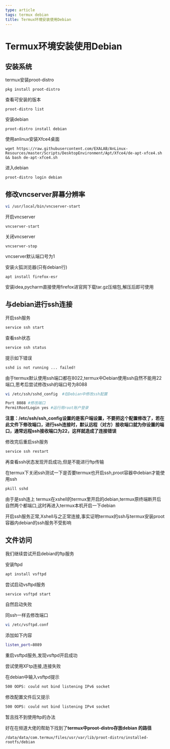 ```yaml
---
type: article
tags: termux debian
title: Termux环境安装使用Debian
---
```


# Termux环境安装使用Debian

## 安装系统

termux安装proot-distro

```
pkg install proot-distro
```

查看可安装的版本

``` 
proot-distro list
```

安装debian

```
proot-distro install debian
```

使用anlinux安装Xfce4桌面

```
wget https://raw.githubusercontent.com/EXALAB/AnLinux-Resources/master/Scripts/DesktopEnvironment/Apt/Xfce4/de-apt-xfce4.sh && bash de-apt-xfce4.sh
```

进入debian

```
proot-distro login debian
```

## 修改vncserver屏幕分辨率

```bash
vi /usr/local/bin/vncserver-start
```

开启vncserver

```
vncserver-start
```

关闭vncserver

```
vncserver-stop
```

vncserver默认端口号为1

安装火狐浏览器(只有debian行)

```
apt install firefox-esr
```

安装idea,pycharm直接使用firefox进官网下载tar.gz压缩包,解压后即可使用



## 与debian进行ssh连接



开启ssh服务

```bash
service ssh start
```

查看ssh状态

```bash
service ssh status
```

提示如下错误

```bash
sshd is not running ... failed!
```

由于termux默认使用ssh端口都在8022,termux中Debian使用ssh自然不能用22端口,思考后尝试修改ssh的端口号为8088

```bash
vi /etc/ssh/sshd_config  #在Debian中修改ssh配置
```

```bash
Port 8088 #修改端口
PermitRootLogin yes #运行用root账户登录
```

**注意：/etc/ssh/ssh_config设置的是客户端设置，不要把这个配置修改了，若在此文件下修改端口，进行ssh连接时，默认远程（对方）接收端口就为你设置的端口，通常远程ssh接收端口为22，这样就造成了连接错误**

修改完后重启ssh服务

```bash
service ssh restart
```

再查看ssh状态发现开启成功,但是不能进行ftp传输

在termux下关闭ssh测试一下是否要termux也开启ssh,proot容器中debian才能使用ssh

```bash
pkill sshd
```

由于是ssh连上 termux在xshell的termux里开启的debian,termux原终端断开后自然两个都端口,这时再进入termux本机开启一下debian

开启ssh服务正常,Xshell与之正常连接,事实证明termux的ssh与termux安装proot容器内debian的ssh服务不受影响

## 文件访问

我们继续尝试开启debian的ftp服务

安装ftpd

```bash
apt install vsftpd
```

尝试启动vsftpd服务

```bash
service vsftpd start
```

自然启动失败

同ssh一样去修改端口

```bash
vi /etc/vsftpd.conf
```

添加如下内容

```bash
listen_port=8089
```

重启vsftpd服务,发现vsftpd开启成功

尝试使用XFtp连接,连接失败

在debian中输入vsftpd提示

```bash
500 OOPS: could not bind listening IPv6 socket
```

修改配置文件后又提示

```bash
500 OOPS: could not bind listening IPv4 socket
```

暂且找不到使用ftp的办法

好在在频道大佬的帮助下找到了**termux中proot-distro存放debian 的路径**

```shell
/data/data/com.termux/files/usr/var/lib/proot-distro/installed-rootfs/debian
```



